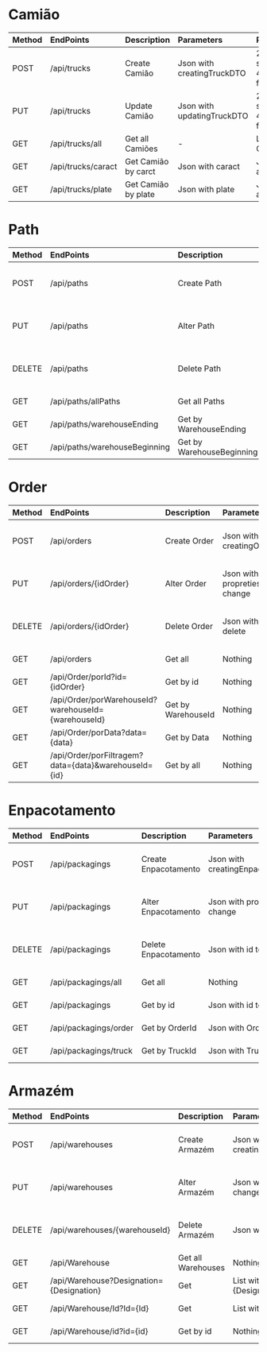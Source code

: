 ﻿# Camião
| Method | EndPoints              | Description             | Parameters                  | Response                       |
| :----- | :--------------------- | :---------------------- | :-------------------------- | :----------------------------- |
| POST   | /api/trucks           | Create Camião           | Json with creatingTruckDTO | 200 if suceeded, 400 if failed |
| PUT    | /api/trucks           | Update Camião           | Json with updatingTruckDTO | 200 if suceeded, 400 if failed |
| GET    | /api/trucks/all       | Get all Camiões         | -                           | List of Camiões                |
| GET    | /api/trucks/caract    | Get Camião by carct     | Json with caract            | Json with all objects          |
| GET    | /api/trucks/plate | Get Camião by plate | Json with plate         | Json with all objects          |

# Path
| Method | EndPoints                    | Description           | Parameters                       | Response                       |
| :----- | :--------------------------- | :-------------------- | :------------------------------- | :----------------------------- |
| POST   | /api/paths                | Create Path        | Json with creatingPathDTO     | 200 if suceeded, 400 if failed |
| PUT    | /api/paths                | Alter Path         | Json with propreties to change   | 200 if suceeded, 400 if failed |
| DELETE | /api/paths                | Delete Path        | Json with id to delete           | 200 if suceeded, 400 if failed |
| GET    | /api/paths/allPaths    | Get all Paths      | Nothing                          | Json with all objects          |
| GET    | /api/paths/warehouseEnding | Get by WarehouseEnding | json with id with warehouseEnding | Json with all objects          |
| GET    | /api/paths/warehouseBeginning | Get by WarehouseBeginning | json with id with warehouseBeginning | Json with all objects          |


# Order
| Method | EndPoints                                              | Description      | Parameters                     | Response                       |
| :----- | :----------------------------------------------------- | :--------------- | :----------------------------- | :----------------------------- |
| POST   | /api/orders                                          | Create Order   | Json with creatingOrderDTO   | 200 if suceeded, 400 if failed |
| PUT    | /api/orders/{idOrder}                              | Alter Order    | Json with propreties to change | 200 if suceeded, 400 if failed |
| DELETE | /api/orders/{idOrder}                              | Delete Order   | Json with id to delete         | 200 if suceeded, 400 if failed |
| GET    | /api/orders                                          | Get all          | Nothing                        | Json with all objects          |
| GET    | /api/Order/porId?id={idOrder}                    | Get by id        | Nothing                        | Json with all objects          |
| GET    | /api/Order/porWarehouseId?warehouseId={warehouseId}       | Get by WarehouseId | Nothing                        | Json with all objects          |
| GET    | /api/Order/porData?data={data}                     | Get by Data      | Nothing                        | Json with all objects          |
| GET    | /api/Order/porFiltragem?data={data}&warehouseId={id} | Get by all       | Nothing                        | Json with all objects          |

# Enpacotamento
| Method | EndPoints            | Description          | Parameters                         | Response                       |
| :----- | :------------------- | :------------------- | :--------------------------------- | :----------------------------- |
| POST   | /api/packagings         | Create Enpacotamento | Json with creatingEnpacotamentoDTO | 200 if suceeded, 400 if failed |
| PUT    | /api/packagings         | Alter Enpacotamento  | Json with propreties to change     | 200 if suceeded, 400 if failed |
| DELETE | /api/packagings         | Delete Enpacotamento | Json with id to delete             | 200 if suceeded, 400 if failed |
| GET    | /api/packagings/all     | Get all              | Nothing                            | Json with all objects          |
| GET    | /api/packagings         | Get by id            | Json with id to get                | Json with all objects          |
| GET    | /api/packagings/order | Get by OrderId     | Json with OrderId to get         | Json with all objects          |
| GET    | /api/packagings/truck  | Get by TruckId      | Json with TruckId to get          | Json with all objects          |

# Armazém
| Method | EndPoints                            | Description      | Parameters                            | Response                       |
| :----- | :----------------------------------- | :--------------- | :------------------------------------ | :----------------------------- |
| POST   | /api/warehouses                        | Create Armazém   | Json with creatingWarehouseDTO          | 200 if suceeded, 400 if failed |
| PUT    | /api/warehouses                        | Alter Armazém    | Json with propreties to change        | 200 if suceeded, 400 if failed |
| DELETE | /api/warehouses/{warehouseId}            | Delete Armazém   | Json with id to delete                | 200 if suceeded, 400 if failed |
| GET    | /api/Warehouse                         | Get all Warehouses | Nothing                               | Json with all objects          |
| GET    | /api/Warehouse?Designation={Designation} | Get              | List with  Designation = {Designation} | Json with all objects          |
| GET    | /api/Warehouse/Id?Id={Id}              | Get              | List with  Id = {Id}                  | Json with all objects          |
| GET    | /api/Warehouse/id?id={id}              | Get by id        | Nothing                               | Json with all objects          |

